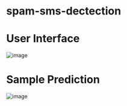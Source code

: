 # spam-sms-dectection

# User Interface

![image](https://github.com/Adith-gowda/spam-sms-dectection/assets/95766897/2f7077cc-2c9b-40ca-a2c7-bec79ff657ff)

# Sample Prediction

![image](https://github.com/Adith-gowda/spam-sms-dectection/assets/95766897/14b83d48-3984-403d-bf82-96b91fda2ac9)
